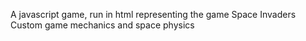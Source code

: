 A javascript game, run in html representing the game Space Invaders
Custom game mechanics and space physics
